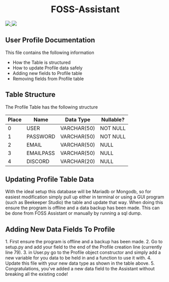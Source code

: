 <h1 align="center">FOSS-Assistant</h1>

<p>
  <a href="https://discord.gg/Pvy2HgGE9r">
    <img src="https://img.shields.io/discord/806142446094385153?color=7489d5&logo=discord&logoColor=ffffff" />
  </a>
  <img src="https://img.shields.io/static/v1?label=Status&message=Development&color=blue">
  </a>
</p>

<h2>User Profile Documentation</h2>

This file contains the following information
- How the Table is structured
- How to update Profile data safely
- Adding new fields to Profile table
- Removing fields from Profile table

<h2>Table Structure</h2>
The Profile Table has the following structure

| Place   | Name     | Data Type          |  Nullable?  |
| ------- | ------------- | --------      | ------------|
| 0       | USER          | VARCHAR(50)   | NOT NULL    |
| 1       | PASSWORD      | VARCHAR(50)   | NOT NULL    |
| 2       | EMAIL         | VARCHAR(50)   | NULL        |
| 3       | EMAILPASS     | VARCHAR(50)   | NULL        |
| 4       | DISCORD       | VARCHAR(20)   | NULL        |

<h2>Updating Profile Table Data</h2>
With the ideal setup this database will be Mariadb or Mongodb, so for easiest modification
simply pull up either in terminal or using a GUI program (such as Beekeeper Studio) the table
and update that way. When doing this ensure the program is offline and a data backup has been
made. This can be done from FOSS Assistant or manually by running a sql dump.

<h2>Adding New Data Fields To Profile</h2>
1. First ensure the program is offline and a backup has been made. 
2. Go to setup.py and add your field to the end of the Profile creation line (currently line 79).
3. in User.py go to the Profile object constructor and simply add a new variable for you data to be held in and a function to use it with.
4. Update this file with your new data type as shown in the table above.
5. Congratulations, you've added a new data field to the Assistant without breaking all the existing code!